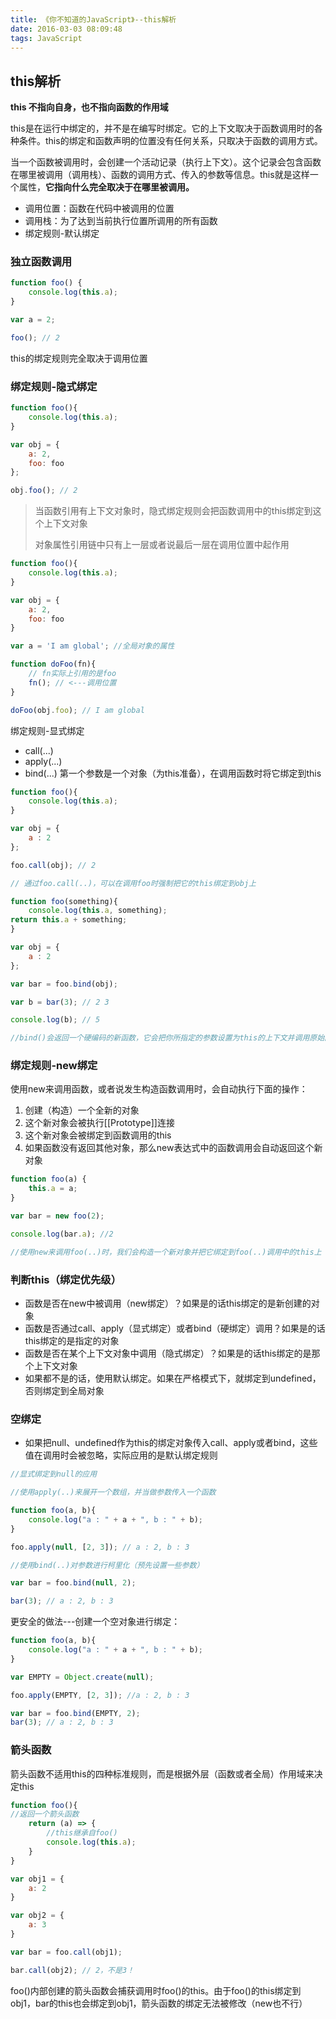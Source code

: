 ```yaml
---
title: 《你不知道的JavaScript》--this解析
date: 2016-03-03 08:09:48
tags: JavaScript
---
```


## this解析

**this 不指向自身，也不指向函数的作用域**

this是在运行中绑定的，并不是在编写时绑定。它的上下文取决于函数调用时的各种条件。this的绑定和函数声明的位置没有任何关系，只取决于函数的调用方式。

当一个函数被调用时，会创建一个活动记录（执行上下文）。这个记录会包含函数在哪里被调用（调用栈）、函数的调用方式、传入的参数等信息。this就是这样一个属性，**它指向什么完全取决于在哪里被调用。**

- 调用位置：函数在代码中被调用的位置
- 调用栈：为了达到当前执行位置所调用的所有函数
- 绑定规则-默认绑定

### 独立函数调用

```js
function foo() {
	console.log(this.a);
}

var a = 2;

foo(); // 2
```

this的绑定规则完全取决于调用位置

### 绑定规则-隐式绑定

```js
function foo(){
	console.log(this.a);
}

var obj = {
	a: 2,
	foo: foo
};

obj.foo(); // 2
```

> 当函数引用有上下文对象时，隐式绑定规则会把函数调用中的this绑定到这个上下文对象
> 
> 对象属性引用链中只有上一层或者说最后一层在调用位置中起作用


```js
function foo(){
	console.log(this.a);
}

var obj = {
	a: 2,
	foo: foo
}

var a = 'I am global'; //全局对象的属性

function doFoo(fn){
	// fn实际上引用的是foo
	fn(); // <---调用位置
}

doFoo(obj.foo); // I am global
```

绑定规则-显式绑定

- call(...)
- apply(...)
- bind(...)
第一个参数是一个对象（为this准备），在调用函数时将它绑定到this

```js
function foo(){
	console.log(this.a);
}

var obj = {
	a : 2
};

foo.call(obj); // 2

// 通过foo.call(..)，可以在调用foo时强制把它的this绑定到obj上

function foo(something){
	console.log(this.a, something);
return this.a + something;
}

var obj = {
	a : 2
};

var bar = foo.bind(obj);

var b = bar(3); // 2 3

console.log(b); // 5

//bind()会返回一个硬编码的新函数，它会把你所指定的参数设置为this的上下文并调用原始函数
```

### 绑定规则-new绑定

使用new来调用函数，或者说发生构造函数调用时，会自动执行下面的操作：

1. 创建（构造）一个全新的对象
2. 这个新对象会被执行[[Prototype]]连接
3. 这个新对象会被绑定到函数调用的this
4. 如果函数没有返回其他对象，那么new表达式中的函数调用会自动返回这个新对象

```js
function foo(a) {
	this.a = a;
}

var bar = new foo(2);

console.log(bar.a); //2

//使用new来调用foo(..)时，我们会构造一个新对象并把它绑定到foo(..)调用中的this上
```

### 判断this（绑定优先级）

- 函数是否在new中被调用（new绑定）？如果是的话this绑定的是新创建的对象
- 函数是否通过call、apply（显式绑定）或者bind（硬绑定）调用？如果是的话this绑定的是指定的对象
- 函数是否在某个上下文对象中调用（隐式绑定）？如果是的话this绑定的是那个上下文对象
- 如果都不是的话，使用默认绑定。如果在严格模式下，就绑定到undefined，否则绑定到全局对象

### 空绑定

- 如果把null、undefined作为this的绑定对象传入call、apply或者bind，这些值在调用时会被忽略，实际应用的是默认绑定规则

```js
//显式绑定到null的应用

//使用apply(..)来展开一个数组，并当做参数传入一个函数

function foo(a, b){
	console.log("a : " + a + ", b : " + b);
}

foo.apply(null, [2, 3]); // a : 2, b : 3

//使用bind(..)对参数进行柯里化（预先设置一些参数）

var bar = foo.bind(null, 2);

bar(3); // a : 2, b : 3
```

更安全的做法---创建一个空对象进行绑定：

```js
function foo(a, b){
	console.log("a : " + a + ", b : " + b);
}

var EMPTY = Object.create(null);

foo.apply(EMPTY, [2, 3]); //a : 2, b : 3

var bar = foo.bind(EMPTY, 2);
bar(3); // a : 2, b : 3
```

### 箭头函数

箭头函数不适用this的四种标准规则，而是根据外层（函数或者全局）作用域来决定this

```js
function foo(){
//返回一个箭头函数
	return (a) => {
		//this继承自foo()
		console.log(this.a);
	}
}

var obj1 = {
	a: 2
}

var obj2 = {
	a: 3
}

var bar = foo.call(obj1);

bar.call(obj2); // 2，不是3！
```

foo()内部创建的箭头函数会捕获调用时foo()的this。由于foo()的this绑定到obj1，bar的this也会绑定到obj1，箭头函数的绑定无法被修改（new也不行）
